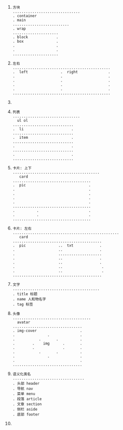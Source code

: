 1. ```
   方块
   ...............................
   . container
   . main
   ..........................
   . wrap
   .....................
   . block             .
   . box               .
   .                   .
   .                   .
   .....................
   ```

2. ```
   左右
   .............................................
   .  left               .  right              .
   .                     .                     .
   .                     .                     .
   .                     .                     .
   .                     .                     .
   .............................................
   ```

3.

4. ```
   列表
   ...............................
     ul ol
   ............................
   .  li                      .
   ............................
   .  item                    .
   ............................
   .                          .
   ............................
   .                          .
   ............................
   ```

5. ```
   卡片: 上下
   ........................................
      card
   ....................................
   .  pic                             .
   .                                  .
   .                                  .
   .                                  .
   .                                  .
   ....................................
   .          .                       .
   .          .                       .
   ....................................
   ```

6. ```
   卡片: 左右
   .................................................
      card
   .........................................
   .  pic               ..  txt            .
   .                    ..                 .
   .                    ....................
   .                    ..                 .
   .                    ..                 .
   .                    ..	                .
   .                    ..	                .
   .........................................
   ```

7. ```
   文字
   ........................................
   . title 标题
   . name 人和物名字
   . tag 标签
   ```

8. ```
   头像
   ....................................
     avatar
   ................................
   . img-cover                    .
   .               .              .
   .           .       .          .
   .        .    img      .       .
   .        .             .       .
   .           .       .          .
   .               .              .
   .                              .
   ................................
   ```

9. ```
   语义化类名
   .................................
   . 头部 header
   . 导航 nav
   . 菜单 menu
   . 段落 article
   . 文章 section
   . 侧栏 aside
   . 底部 footer

   ```

10.
